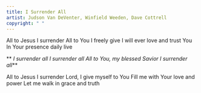 ```yaml
---
title: I Surrender All
artist: Judson Van DeVenter, Winfield Weeden, Dave Cottrell
copyright: " "
---
```

All to Jesus I surrender
All to You I freely give
I will ever love and trust You
In Your presence daily live

 ** *I surrender all
  I surrender all
  All to You, my blessed Savior
  I surrender all***

All to Jesus I surrender
Lord, I give myself to You
Fill me with Your love and power
Let me walk in grace and truth